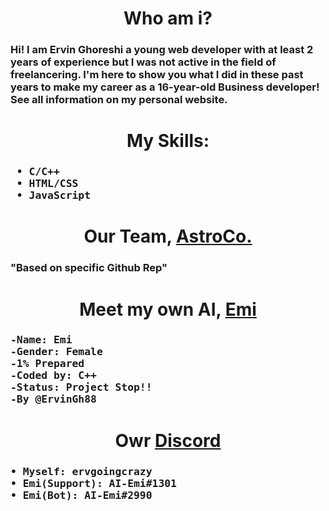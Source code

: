 <h1 align="center">
Who am i?
</h1>
<h3>
Hi! I am Ervin Ghoreshi a young web developer with at least 2 years of experience but I was not active in the field of freelancering.
I'm here to show you what I did in these past years to make my career as a 16-year-old Business developer!
See all information on my personal website.
</h3>
<h1 align="center">
My Skills: 
</h1>
<h3>
<pre>
 • C/C++
 • HTML/CSS
 • JavaScript
</pre>
</h3>

<h1 align="center">
Our Team, <a title="AstroCo." href="https://github.com/AstroCorporation"> AstroCo. </a>
</h1>
<h3>
"Based on specific Github Rep"
</h3>

<h1 align="center">
Meet my own AI, <a title="Emi's repository" href="https://github.com/ErvinGh88/AI-Emi"> Emi </a>
</h1>
<h3>
<pre>
-Name: Emi
-Gender: Female
-1% Prepared
-Coded by: C++
-Status: Project Stop!!
-By @ErvinGh88
</pre>
</h3>

<h1 align="center">
  Owr <a title="Dark Planet" href="https://discord.gg/ajr4J9ZqET">Discord</a>
</h1>
<h3>
<pre>
• Myself: ervgoingcrazy
• Emi(Support): AI-Emi#1301
• Emi(Bot): AI-Emi#2990
</pre>
</h3>
